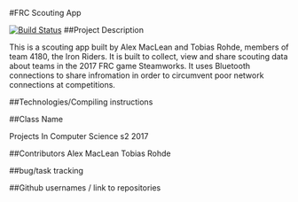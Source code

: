 #FRC Scouting App

[![Build Status](https://travis-ci.org/IronRiders/FRC-Scouting-App.svg?branch=master)](https://travis-ci.org/IronRiders/FRC-Scouting-App)
##Project Description

This is a scouting app built by Alex MacLean and Tobias Rohde, members of team 4180, the Iron Riders. It is built to collect, view and share scouting data about teams in the 2017 FRC game Steamworks. It uses Bluetooth connections to share infromation in order to circumvent poor network connections at competitions.

##Technologies/Compiling instructions 

##Class Name 

Projects In Computer Science s2 2017

##Contributors
Alex MacLean
Tobias Rohde

##bug/task tracking

##Github usernames / link to repositories
